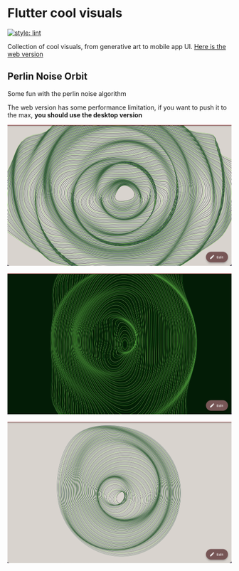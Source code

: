 # Flutter cool visuals

[![style: lint](https://img.shields.io/badge/style-lint-4BC0F5.svg)](https://pub.dev/packages/lint)

Collection of cool visuals, from generative art to mobile app UI. [Here is the web version](https://pierre-monier.github.io/flutter_cool_visuals/#/)

## Perlin Noise Orbit

Some fun with the perlin noise algorithm

The web version has some performance limitation, if you want to push it to the max, **you should use the desktop version**

![perlin noise](https://github.com/Pierre-Monier/flutter_cool_visuals/blob/master/screenshot/perlin_noise.png)

![perlin noise](https://github.com/Pierre-Monier/flutter_cool_visuals/blob/master/screenshot/perlin_noise2.png)

![perlin noise](https://github.com/Pierre-Monier/flutter_cool_visuals/blob/master/screenshot/perlin_noise3.png)
